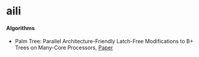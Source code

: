 # aili


#### Algorithms
* Palm Tree: Parallel Architecture-Friendly Latch-Free Modifications to B+ Trees on Many-Core Processors, [Paper](http://www.vldb.org/pvldb/vol4/p795-sewall.pdf)
